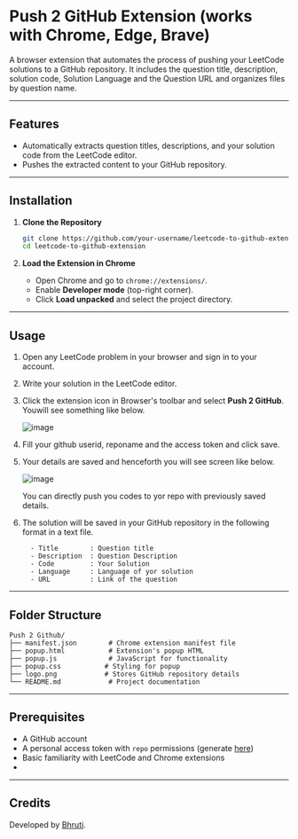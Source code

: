 # Push 2 GitHub Extension (works with Chrome, Edge, Brave)

A browser extension that automates the process of pushing your LeetCode solutions to a GitHub repository. It includes the question title, description, solution code, Solution Language and the Question URL and organizes files by question name.

---

## Features
- Automatically extracts question titles, descriptions, and your solution code from the LeetCode editor.
- Pushes the extracted content to your GitHub repository.

---

## Installation

1. **Clone the Repository**
   ```bash
   git clone https://github.com/your-username/leetcode-to-github-extension.git
   cd leetcode-to-github-extension
   ```

2. **Load the Extension in Chrome**
   - Open Chrome and go to `chrome://extensions/`.
   - Enable **Developer mode** (top-right corner).
   - Click **Load unpacked** and select the project directory.


---

## Usage

1. Open any LeetCode problem in your browser and sign in to your account.
2. Write your solution in the LeetCode editor.
3. Click the extension icon in Browser's toolbar and select **Push 2 GitHub**. Youwill see something like below.
   
   ![image](https://github.com/user-attachments/assets/aeaa1723-6735-42c7-b3bb-6b907eaedcfe)
   
4. Fill your github userid, reponame and the access token and click save.
5. Your details are saved and henceforth you will see screen like below.
   
   ![image](https://github.com/user-attachments/assets/9e377482-e8d0-46e1-891e-f3bbda0fc87c)
   
   You can directly push you codes to yor repo with previously saved details.
6. The solution will be saved in your GitHub repository in the following format in a text file.
   ```
     - Title        : Question title
     - Description  : Question Description
     - Code         : Your Solution
     - Language     : Language of yor solution
     - URL          : Link of the question
   ```

---

## Folder Structure

```
Push 2 Github/
├── manifest.json        # Chrome extension manifest file
├── popup.html           # Extension's popup HTML
├── popup.js             # JavaScript for functionality
├── popup.css           # Styling for popup
├── logo.png            # Stores GitHub repository details
└── README.md            # Project documentation

```

---

## Prerequisites

- A GitHub account
- A personal access token with `repo` permissions (generate [here](https://github.com/settings/tokens))
- Basic familiarity with LeetCode and Chrome extensions
- 
---

## Credits

Developed by [Bhruti](https://github.com/bhruti).
